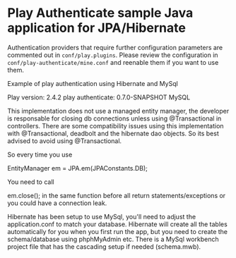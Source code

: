 # Play Authenticate sample Java application for JPA/Hibernate

Authentication providers that require further configuration parameters
are commented out in `conf/play.plugins`. Please review the configuration
in `conf/play-authenticate/mine.conf` and reenable them if you want to
use them.

Example of play authentication using Hibernate and MySql

Play version: 2.4.2
play authenticate: 0.7.0-SNAPSHOT
MySQL

This implementation does not use a managed entity manager, the developer is responsable
for closing db connections unless using @Transactional in controllers.  There are some compatibility issues using this 
implementation with @Transactional, deadbolt and the hibernate dao objects.  So its best advised to avoid using @Transactional.

So every time you use 

EntityManager em = JPA.em(JPAConstants.DB);

You need to call

em.close(); in the same function before all return statements/exceptions or you could have a connection leak.

Hibernate has been setup to use MySql, you'll need to adjust the application.conf to match your database. Hibernate will create all 
the tables automatically for you when you first run the app, but you need to create the schema/database using phphMyAdmin etc.
There is a MySql workbench project file that has the cascading setup if needed (schema.mwb).